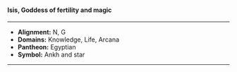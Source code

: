 #### Isis, Goddess of fertility and magic
___

- **Alignment:** N, G
- **Domains:** Knowledge, Life, Arcana
- **Pantheon:** Egyptian
- **Symbol:** Ankh and star
___
